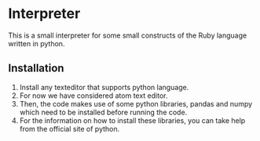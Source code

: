 # Interpreter
This is a small interpreter for some small constructs of the Ruby language written in python.

## Installation
1. Install any texteditor that supports python language.
2. For now we have considered atom text editor.
3. Then, the code makes use of some python libraries, pandas and numpy which need to be installed before running the code.
4. For the information on how to install these libraries, you can take help from the official site of python.
